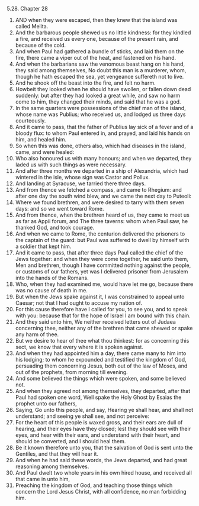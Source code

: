 5.28. Chapter 28
1. AND when they were escaped, then they knew that the island was called Melita.
2. And the barbarous people shewed us no little kindness: for they kindled a fire, and received us every one, because of the present rain, and because of the cold.
3. And when Paul had gathered a bundle of sticks, and laid them on the fire, there came a viper out of the heat, and fastened on his hand.
4. And when the barbarians saw the venomous beast hang on his hand, they said among themselves, No doubt this man is a murderer, whom, though he hath escaped the sea, yet vengeance suffereth not to live.
5. And he shook off the beast into the fire, and felt no harm.
6. Howbeit they looked when he should have swollen, or fallen down dead suddenly: but after they had looked a great while, and saw no harm come to him, they changed their minds, and said that he was a god.
7. In the same quarters were possessions of the chief man of the island, whose name was Publius; who received us, and lodged us three days courteously.
8. And it came to pass, that the father of Publius lay sick of a fever and of a bloody flux: to whom Paul entered in, and prayed, and laid his hands on him, and healed him.
9. So when this was done, others also, which had diseases in the island, came, and were healed:
10. Who also honoured us with many honours; and when we departed, they laded us with such things as were necessary.
11. And after three months we departed in a ship of Alexandria, which had wintered in the isle, whose sign was Castor and Pollux.
12. And landing at Syracuse, we tarried there three days.
13. And from thence we fetched a compass, and came to Rhegium: and after one day the south wind blew, and we came the next day to Puteoli:
14. Where we found brethren, and were desired to tarry with them seven days: and so we went toward Rome.
15. And from thence, when the brethren heard of us, they came to meet us as far as Appii forum, and The three taverns: whom when Paul saw, he thanked God, and took courage.
16. And when we came to Rome, the centurion delivered the prisoners to the captain of the guard: but Paul was suffered to dwell by himself with a soldier that kept him.
17. And it came to pass, that after three days Paul called the chief of the Jews together: and when they were come together, he said unto them, Men and brethren, though I have committed nothing against the people, or customs of our fathers, yet was I delivered prisoner from Jerusalem into the hands of the Romans.
18. Who, when they had examined me, would have let me go, because there was no cause of death in me.
19. But when the Jews spake against it, I was constrained to appeal unto Caesar; not that I had ought to accuse my nation of.
20. For this cause therefore have I called for you, to see you, and to speak with you: because that for the hope of Israel I am bound with this chain.
21. And they said unto him, We neither received letters out of Judaea concerning thee, neither any of the brethren that came shewed or spake any harm of thee.
22. But we desire to hear of thee what thou thinkest: for as concerning this sect, we know that every where it is spoken against.
23. And when they had appointed him a day, there came many to him into his lodging; to whom he expounded and testified the kingdom of God, persuading them concerning Jesus, both out of the law of Moses, and out of the prophets, from morning till evening.
24. And some believed the things which were spoken, and some believed not.
25. And when they agreed not among themselves, they departed, after that Paul had spoken one word, Well spake the Holy Ghost by Esaias the prophet unto our fathers,
26. Saying, Go unto this people, and say, Hearing ye shall hear, and shall not understand; and seeing ye shall see, and not perceive:
27. For the heart of this people is waxed gross, and their ears are dull of hearing, and their eyes have they closed; lest they should see with their eyes, and hear with their ears, and understand with their heart, and should be converted, and I should heal them.
28. Be it known therefore unto you, that the salvation of God is sent unto the Gentiles, and that they will hear it.
29. And when he had said these words, the Jews departed, and had great reasoning among themselves.
30. And Paul dwelt two whole years in his own hired house, and received all that came in unto him,
31. Preaching the kingdom of God, and teaching those things which concern the Lord Jesus Christ, with all confidence, no man forbidding him.

